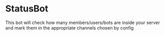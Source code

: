 # StatusBot
This bot will check how many members/users/bots are inside your server and mark them in the appropriate channels chosen by config
